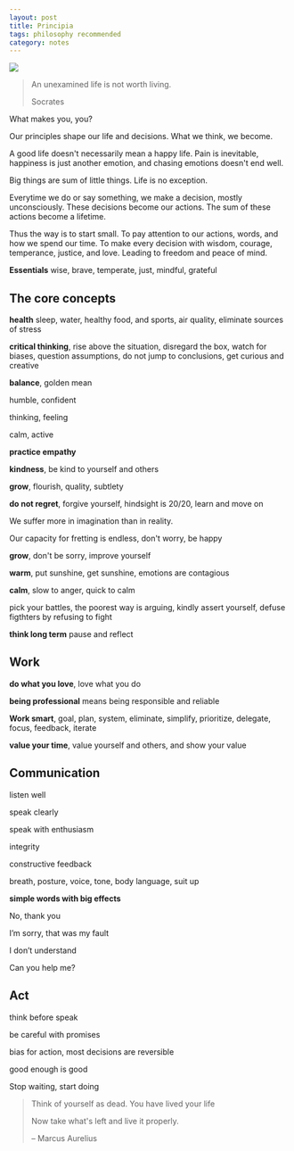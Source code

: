 ```yaml
---
layout: post
title: Principia
tags: philosophy recommended
category: notes
---
```


![](https://www.ephesus.us/upload/1553941051_IMG_9720.jpg)

> An unexamined life is not worth living. 
> 
>  Socrates

What makes you, you? 

Our principles shape our life and decisions. What we think, we become. 

A good life doesn't necessarily mean a happy life. Pain is inevitable, happiness is just another emotion, and chasing emotions doesn't end well. 

Big things are sum of little things. Life is no exception. 

Everytime we do or say something, we make a decision, mostly unconsciously. These decisions become our actions. The sum of these actions become a lifetime. 

Thus the way is to start small. To pay attention to our actions, words, and how we spend our time. To make every decision with wisdom, courage, temperance, justice, and love. Leading to freedom and peace of mind. 

**Essentials** wise, brave, temperate, just, mindful, grateful

## The core concepts

**health** sleep, water, healthy food, and sports, air quality, eliminate sources of stress

**critical thinking**, rise above the situation, disregard the box, watch for biases, question assumptions, do not jump to conclusions, get curious and creative 

**balance**, golden mean 

humble, confident

thinking, feeling

calm, active

**practice empathy** 

**kindness**, be kind to yourself and others

**grow**, flourish, quality, subtlety
 
**do not regret**, forgive yourself, hindsight is 20/20, learn and move on 

We suffer more in imagination than in reality. 

Our capacity for fretting is endless, don't worry, be happy 

**grow**, don't be sorry, improve yourself 

**warm**, put sunshine, get sunshine, emotions are contagious 

**calm**, slow to anger, quick to calm

pick your battles, the poorest way is arguing, kindly assert yourself, defuse figthters by refusing to fight 

**think long term** pause and reflect 

## Work 

**do what you love**, love what you do  

**being professional** means being responsible and reliable 

**Work smart**, goal, plan, system, eliminate, simplify, prioritize, delegate, focus, feedback, iterate 
 
**value your time**, value yourself and others, and show your value

## Communication

listen well 

speak clearly

speak with enthusiasm

integrity

constructive feedback 

breath, posture, voice, tone, body language, suit up  

**simple words with big effects**

No, thank you

I’m sorry, that was my fault

I don’t understand

Can you help me?


## Act 

think before speak 

be careful with promises

bias for action, most decisions are reversible

good enough is good 

Stop waiting, start doing 


> Think of yourself as dead. You have lived your life
> 
> Now take what's left and live it properly.
> 
> – Marcus Aurelius 